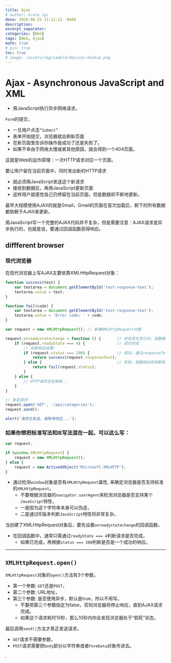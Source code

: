 ```yaml
---
title: Ajax
# author: Grace JyL
date: 2020-08-25 11:11:11 -0400
description:
excerpt_separator:
categories: [Web]
tags: [Web, Ajax]
math: true
# pin: true
toc: true
# image: /assets/img/sample/devices-mockup.png
---
```


# Ajax - Asynchronous JavaScript and XML

- 用JavaScript执行异步网络请求。

`Form`的提交，
- 一旦用户点击`“Submit”`
- 表单开始提交，浏览器就会刷新页面
- 在新页面里告诉你操作是成功了还是失败了。
- 如果不幸由于网络太慢或者其他原因，就会得到一个404页面。

这就是Web的运作原理：一次HTTP请求对应一个页面。

要让用户留在当前页面中，同时发出新的HTTP请求
- 就必须用JavaScript发送这个新请求
- 接收到数据后，再用JavaScript更新页面
- 这样用户就感觉自己仍停留在当前页面，但是数据却不断地更新。

最早大规模使用AJAX的就是Gmail，Gmail的页面在首次加载后，剩下的所有数据都依赖于AJAX来更新。

用JavaScript写一个完整的AJAX代码并不复杂，但是需要注意：AJAX请求是异步执行的，也就是说，要通过回调函数获得响应。

## diffferent browser

### 现代浏览器

在现代浏览器上写AJAX主要依靠XMLHttpRequest对象：

```js
function success(text) {
    var textarea = document.getElementById('test-response-text');
    textarea.value = text;
}

function fail(code) {
    var textarea = document.getElementById('test-response-text');
    textarea.value = 'Error code: ' + code;
}

var request = new XMLHttpRequest(); // 新建XMLHttpRequest对象

request.onreadystatechange = function () {       // 状态发生变化时，函数被回调
    if (request.readyState === 4) {              // 成功完成
        // 判断响应结果:
        if (request.status === 200) {            // 成功，通过responseText拿到响应的文本:
            return success(request.responseText);
        } else {                                 // 失败，根据响应码判断失败原因:
            return fail(request.status);
        }
    } else {
        // HTTP请求还在继续...
    }
}

// 发送请求:
request.open('GET', '/api/categories');
request.send();

alert('请求已发送，请等待响应...');
```

### 如果你想把标准写法和IE写法混在一起，可以这么写：

```js
var request;

if (window.XMLHttpRequest) {
    request = new XMLHttpRequest();
} else {
    request = new ActiveXObject('Microsoft.XMLHTTP');
}
```

- 通过检测`window`对象是否有`XMLHttpRequest`属性, 来确定浏览器是否支持标准的`XMLHttpRequest`。
  - 不要根据浏览器的`navigator.userAgent`来检测浏览器是否支持某个`JavaScript`特性，
  - 一是因为这个字符串本身可以伪造，
  - 二是通过IE版本判断`JavaScript`特性将非常复杂。

当创建了XMLHttpRequest对象后，要先设置`onreadystatechange`的回调函数。
- 在回调函数中，通常只需通过`readyState === 4`判断请求是否完成，
  - 如果已完成，再根据`status === 200`判断是否是一个成功的响应。

---

## `XMLHttpRequest.open()`

`XMLHttpRequest`对象的`open()`方法有3个参数，
- 第一个参数: `GET`还是`POST`，
- 第二个参数: URL地址，
- 第三个参数: 是否使用异步，默认是true，所以不用写。
  - 不要把第三个参数指定为false，否则浏览器将停止响应，直到AJAX请求完成。
  - 如果这个请求耗时10秒，那么10秒内你会发现浏览器处于“假死”状态。

最后调用`send()`方法才真正发送请求。
- `GET`请求不需要参数，
- `POST`请求需要把`body`部分以字符串或者`FormData`对象传进去。
















.
